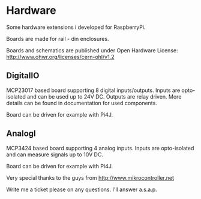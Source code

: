 # Hardware
Some hardware extensions i developed for RaspberryPi.

Boards are made for rail - din enclosures.

Boards and schematics are published under Open Hardware License:
http://www.ohwr.org/licenses/cern-ohl/v1.2

DigitalIO
----------
MCP23017 based board supporting 8 digital inputs/outputs.
Inputs are opto-isolated and can be used up to 24V DC.
Outputs are relay driven. More details can be found in
documentation for used components.

Board can be driven for example with Pi4J.

AnalogI
-------
MCP3424 based board supporting 4 analog inputs.
Inputs are opto-isolated and can measure signals up to 10V DC.

Board can be driven for example with Pi4J.


Very special thanks to the guys from http://www.mikrocontroller.net

Write me a ticket please on any questions. I'll answer a.s.a.p.
